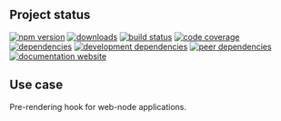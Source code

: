 <!-- #!/usr/bin/env markdown
-*- coding: utf-8 -*-
region header
Copyright Torben Sickert (info["~at~"]torben.website) 16.12.2012

License
   This library written by Torben Sickert stand under a creative commons
   naming 3.0 unported license.
   See https://creativecommons.org/licenses/by/3.0/deed.de
endregion -->

Project status
--------------

[![npm version](https://badge.fury.io/js/pre-render-web-node-plugin.svg)](https://www.npmjs.com/package/pre-render-web-node-plugin)
[![downloads](https://img.shields.io/npm/dy/pre-render-web-node-plugin.svg)](https://www.npmjs.com/package/pre-render-web-node-plugin)
[![build status](https://travis-ci.org/thaibault/pre-render-web-node-plugin.svg?branch=master)](https://travis-ci.org/thaibault/pre-render-web-node-plugin)
[![code coverage](https://coveralls.io/repos/github/thaibault/pre-render-web-node-plugin/badge.svg)](https://coveralls.io/github/thaibault/pre-render-web-node-plugin)
[![dependencies](https://img.shields.io/david/thaibault/pre-render-web-node-plugin.svg)](https://david-dm.org/thaibault/pre-render-web-node-plugin)
[![development dependencies](https://img.shields.io/david/dev/thaibault/pre-render-web-node-plugin.svg)](https://david-dm.org/thaibault/pre-render-web-node-plugin?type=dev)
[![peer dependencies](https://img.shields.io/david/peer/thaibault/pre-render-web-node-plugin.svg)](https://david-dm.org/thaibault/pre-render-web-node-plugin?type=peer)
[![documentation website](https://img.shields.io/website-up-down-green-red/https/torben.website/pre-render-web-node-plugin.svg?label=documentation-website)](https://torben.website/pre-render-web-node-plugin)

Use case
--------

Pre-rendering hook for web-node applications.

<!-- region vim modline
vim: set tabstop=4 shiftwidth=4 expandtab:
vim: foldmethod=marker foldmarker=region,endregion:
endregion -->

